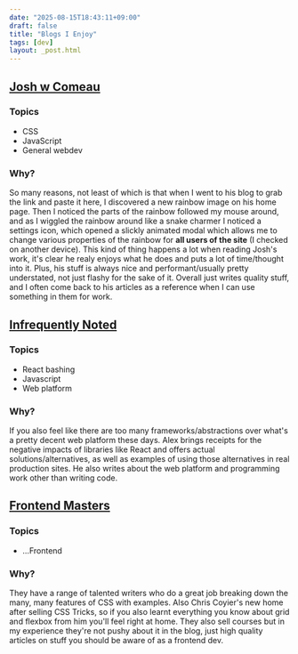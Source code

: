 ```yaml
---
date: "2025-08-15T18:43:11+09:00"
draft: false
title: "Blogs I Enjoy"
tags: [dev]
layout: _post.html
---
```


## [Josh w Comeau](https://www.joshwcomeau.com/)

### Topics

- CSS
- JavaScript
- General webdev

### Why?

So many reasons, not least of which is that when I went to his blog to grab the link and paste it here, I discovered a new rainbow image on his home page. Then I noticed the parts of the rainbow followed my mouse around, and as I wiggled the rainbow around like a snake charmer I noticed a settings icon, which opened a slickly animated modal which allows me to change various properties of the rainbow for **all users of the site** (I checked on another device). This kind of thing happens a lot when reading Josh's work, it's clear he realy enjoys what he does and puts a lot of time/thought into it. Plus, his stuff is always nice and performant/usually pretty understated, not just flashy for the sake of it. Overall just writes quality stuff, and I often come back to his articles as a reference when I can use something in them for work.

## [Infrequently Noted](https://infrequently.org/)

### Topics

- React bashing
- Javascript
- Web platform

### Why?

If you also feel like there are too many frameworks/abstractions over what's a pretty decent web platform these days. Alex brings receipts for the negative impacts of libraries like React and offers actual solutions/alternatives, as well as examples of using those alternatives in real production sites. He also writes about the web platform and programming work other than writing code.

## [Frontend Masters](https://frontendmasters.com/blog/)

### Topics

- ...Frontend

### Why?

They have a range of talented writers who do a great job breaking down the many, many features of CSS with examples. Also Chris Coyier's new home after selling CSS Tricks, so if you also learnt everything you know about grid and flexbox from him you'll feel right at home. They also sell courses but in my experience they're not pushy about it in the blog, just high quality articles on stuff you should be aware of as a frontend dev.
